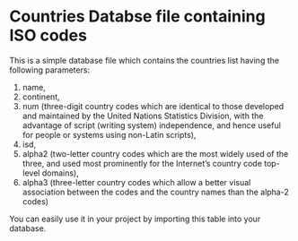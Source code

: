 # Countries Databse file containing ISO codes

This is a simple database file which contains the countries list having the following parameters:

1) name,
2) continent,
3) num (three-digit country codes which are identical to those developed and maintained by the United Nations Statistics Division, with the advantage of script (writing system) independence, and hence useful for people or systems using non-Latin scripts),
4) isd,
5) alpha2 (two-letter country codes which are the most widely used of the three, and used most prominently for the Internet’s country code top-level domains),
6) alpha3 (three-letter country codes which allow a better visual association between the codes and the country names than the alpha-2 codes)

You can easily use it in your project by importing this table into your database.
